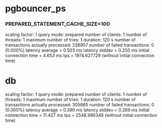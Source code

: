 # pgbouncer_ps
### PREPARED_STATEMENT_CACHE_SIZE=100


scaling factor: 1
query mode: prepared
number of clients: 1
number of threads: 1
maximum number of tries: 1
duration: 120 s
number of transactions actually processed: 236957
number of failed transactions: 0 (0.000%)
latency average = 0.503 ms
latency stddev = 0.250 ms
initial connection time = 4.653 ms
tps = 1974.627729 (without initial connection time)


# db
scaling factor: 1
query mode: prepared
number of clients: 1
number of threads: 1
maximum number of tries: 1
duration: 120 s
number of transactions actually processed: 305865
number of failed transactions: 0 (0.000%)
latency average = 0.390 ms
latency stddev = 0.269 ms
initial connection time = 11.427 ms
tps = 2548.986348 (without initial connection time)